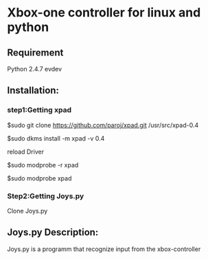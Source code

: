 # Xbox-one controller for linux and python
## Requirement
Python 2.4.7
evdev

## Installation:
### step1:Getting xpad
$sudo git clone https://github.com/paroj/xpad.git /usr/src/xpad-0.4

$sudo dkms install -m xpad -v 0.4

reload Driver

$sudo modprobe -r xpad

$sudo modprobe  xpad

### Step2:Getting Joys.py
Clone Joys.py

## Joys.py Description:
Joys.py is a programm that recognize input from the xbox-controller

